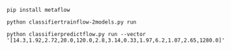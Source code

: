 ```console
pip install metaflow
```

```console
python classifiertrainflow-2models.py run
```

```console
python classifierpredictflow.py run --vector '[14.3,1.92,2.72,20.0,120.0,2.8,3.14,0.33,1.97,6.2,1.07,2.65,1280.0]'
```


